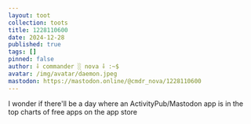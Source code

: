 ```yaml
---
layout: toot
collection: toots
title: 1228110600
date: 2024-12-28
published: true
tags: []
pinned: false
author: ⸸ commander ░ nova ⸸ :~$
avatar: /img/avatar/daemon.jpeg
mastodon: https://mastodon.online/@cmdr_nova/1228110600
---
```


I wonder if there'll be a day where an ActivityPub/Mastodon app is in the top charts of free apps on the app store
